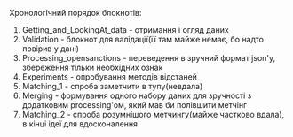 Хронологічний порядок блокнотів:
1. Getting_and_LookingAt_data - отримання і огляд даних
2. Validation - блокнот для валідації(її там майже немає, бо надто повірив у дані)
3. Processing_opensanctions - переведення в зручний формат json'у, збереження тільки необхідних ознак
4. Experiments - опробування методів відстаней
5. Matching_1 - спроба заметчити в тупу(невдала)
6. Merging - формування одного набору даних для зручності з додатковим processing'ом, який мав би полівшити метчінг
7. Matching_2 - спроба розумнішого метчингу(майже частково вдала), в кінці ідеї для вдосконалення
